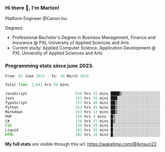 
### Hi there 👋, I'm Marlon!

Platform Engineer @Canon Inc.

Degrees: 
- Professional Bachelor's Degree in Business Management, Finance and Insurance @ PXL University of Applied Sciences and Arts
- Current study: Applied Computer Science, Application Development @ PXL University of Applied Sciences and Arts

### Programming stats since june 2023.
<!--START_SECTION:waka-->

```java
From: 02 June 2023 - To: 18 March 2025

Total Time: 2,841 hrs 56 mins

JavaScript                      516 hrs 32 mins ████▒░░░░░░░░░░░░░░░░░░░░   17.76 %
Java                            351 hrs 56 mins ███░░░░░░░░░░░░░░░░░░░░░░   12.10 %
TypeScript                      257 hrs 48 mins ██▒░░░░░░░░░░░░░░░░░░░░░░   08.86 %
Python                          253 hrs 45 mins ██▒░░░░░░░░░░░░░░░░░░░░░░   08.72 %
Markdown                        253 hrs 13 mins ██▒░░░░░░░░░░░░░░░░░░░░░░   08.71 %
PHP                             156 hrs 4 mins  █▒░░░░░░░░░░░░░░░░░░░░░░░   05.37 %
C#                              136 hrs 47 mins █▒░░░░░░░░░░░░░░░░░░░░░░░   04.70 %
CSS                             128 hrs 29 mins █░░░░░░░░░░░░░░░░░░░░░░░░   04.42 %
Liquid                          102 hrs 58 mins █░░░░░░░░░░░░░░░░░░░░░░░░   03.54 %
HTML                            102 hrs 34 mins █░░░░░░░░░░░░░░░░░░░░░░░░   03.53 %
```

<!--END_SECTION:waka-->
**My full stats** are visible through this url: https://wakatime.com/@Amauri22
